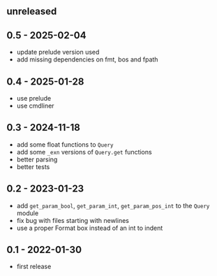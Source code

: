 ## unreleased

## 0.5 - 2025-02-04

- update prelude version used
- add missing dependencies on fmt, bos and fpath

## 0.4 - 2025-01-28

- use prelude
- use cmdliner

## 0.3 - 2024-11-18

- add some float functions to `Query`
- add some `_exn` versions of `Query.get` functions
- better parsing
- better tests

## 0.2 - 2023-01-23

- add `get_param_bool`, `get_param_int`, `get_param_pos_int` to the `Query` module
- fix bug with files starting with newlines
- use a proper Format box instead of an int to indent

## 0.1 - 2022-01-30

- first release
